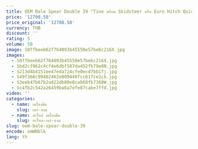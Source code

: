 ```yaml
---
title: OEM Bale Spear Double 39 "Tine พร้อม Skidsteer หรือ Euro Hitch Quick Attach; Triple Tine Bale Spear; หอกฟางเดี่ยว
price: '12708.58'
price_original: '12708.58'
currency: THB
discount: ''
rating: 5
volume: 58
image: S8ffbeeb62f764093b45550e57be6c216X.jpg
images:
  - S8ffbeeb62f764093b45550e57be6c216X.jpg
  - Sbd2cf962c4cf4e6dbf587da452fb79e8N.jpg
  - S213d4b4151ee47eda724cfe0ecd7bb1fj.jpg
  - S49f366c99402462e809440fcc617ce2ck.jpg
  - S3eeb47b67b2a422db80e0cab68fb7360W.jpg
  - Sc4fb2c542a26459ba6a7efe87cabe7ffd.jpg
video: ''
categories:
  - name: เครื่องมือ
    slug: เคร-องม
  - name: อะไหล่ เครื่องมือ
    slug: อะไหล-เคร-องม
slug: oem-bale-spear-double-39
encode: omWNblk
lang: th
---
```

  